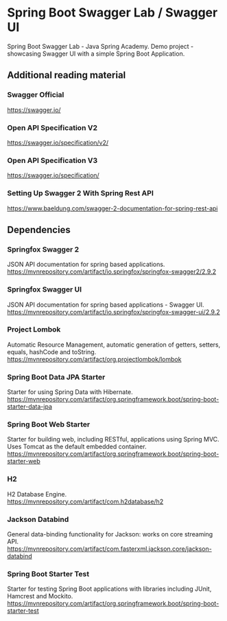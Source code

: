 # Spring Boot Swagger Lab / Swagger UI
Spring Boot Swagger Lab - Java Spring Academy.
Demo project - showcasing Swagger UI with a simple Spring Boot Application.

## Additional reading material

### Swagger Official 
https://swagger.io/

### Open API Specification V2
https://swagger.io/specification/v2/

### Open API Specification V3
https://swagger.io/specification/

### Setting Up Swagger 2 With Spring Rest API
https://www.baeldung.com/swagger-2-documentation-for-spring-rest-api

## Dependencies
### Springfox Swagger 2
JSON API documentation for spring based applications. 
https://mvnrepository.com/artifact/io.springfox/springfox-swagger2/2.9.2
### Springfox Swagger UI
JSON API documentation for spring based applications - Swagger UI. 
https://mvnrepository.com/artifact/io.springfox/springfox-swagger-ui/2.9.2
### Project Lombok
Automatic Resource Management, automatic generation of getters, setters, equals, hashCode and toString. 
https://mvnrepository.com/artifact/org.projectlombok/lombok
### Spring Boot Data JPA Starter 
Starter for using Spring Data with Hibernate.
https://mvnrepository.com/artifact/org.springframework.boot/spring-boot-starter-data-jpa
### Spring Boot Web Starter 
Starter for building web, including RESTful, applications using Spring MVC. Uses Tomcat as the default embedded container.
https://mvnrepository.com/artifact/org.springframework.boot/spring-boot-starter-web
### H2
H2 Database Engine.
https://mvnrepository.com/artifact/com.h2database/h2
### Jackson Databind
General data-binding functionality for Jackson: works on core streaming API. 
https://mvnrepository.com/artifact/com.fasterxml.jackson.core/jackson-databind
### Spring Boot Starter Test
Starter for testing Spring Boot applications with libraries including JUnit, Hamcrest and Mockito.
https://mvnrepository.com/artifact/org.springframework.boot/spring-boot-starter-test
